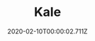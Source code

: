 ---
templateKey: blog-post
title: Kale
description: The waxy leaves are great in soups and stir frys.
featuredpost: false
date: 2020-02-10T00:00:02.711Z
featuredimage: /img/Kale.png
sellPrice: 110
tags: 
  - Spring
  -  edible
  -  vegetable
---
